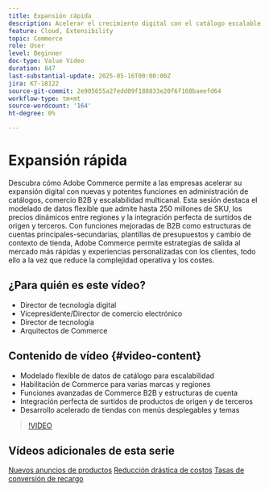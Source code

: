 ```yaml
---
title: Expansión rápida
description: Acelerar el crecimiento digital con el catálogo escalable de Adobe Commerce, las herramientas B2B y las funciones de expansión multicanal.
feature: Cloud, Extensibility
topic: Commerce
role: User
level: Beginner
doc-type: Value Video
duration: 847
last-substantial-update: 2025-05-16T00:00:00Z
jira: KT-18122
source-git-commit: 2e905655a27edd09f188833e20f6f168baeefd64
workflow-type: tm+mt
source-wordcount: '164'
ht-degree: 0%

---
```



# Expansión rápida

Descubra cómo Adobe Commerce permite a las empresas acelerar su expansión digital con nuevas y potentes funciones en administración de catálogos, comercio B2B y escalabilidad multicanal. Esta sesión destaca el modelado de datos flexible que admite hasta 250 millones de SKU, los precios dinámicos entre regiones y la integración perfecta de surtidos de origen y terceros. Con funciones mejoradas de B2B como estructuras de cuentas principales-secundarias, plantillas de presupuestos y cambio de contexto de tienda, Adobe Commerce permite estrategias de salida al mercado más rápidas y experiencias personalizadas con los clientes, todo ello a la vez que reduce la complejidad operativa y los costes.

## ¿Para quién es este vídeo?

* Director de tecnología digital
* Vicepresidente/Director de comercio electrónico
* Director de tecnología
* Arquitectos de Commerce

## Contenido de vídeo {#video-content}

* Modelado flexible de datos de catálogo para escalabilidad
* Habilitación de Commerce para varias marcas y regiones
* Funciones avanzadas de Commerce B2B y estructuras de cuenta
* Integración perfecta de surtidos de productos de origen y de terceros
* Desarrollo acelerado de tiendas con menús desplegables y temas

>[!VIDEO](https://video.tv.adobe.com/v/3458518/?learn=on&enablevpops)

## Vídeos adicionales de esta serie

[Nuevos anuncios de productos](./new-product-announcements.md)
[Reducción drástica de costos](./drastically-cut-costs.md)
[Tasas de conversión de recargo](./supercharge-conversion-rates.md)
